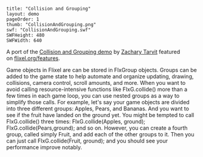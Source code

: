 ```
title: "Collision and Grouping"
layout: demo
pageOrder: 1
thumb: "CollisionAndGrouping.png"
swf: "CollisionAndGrouping.swf"
SWFHeight: 480
SWFWidth: 640
```

A port of the [Collision and Grouping demo](https://github.com/TestSubject06/CollisionsDemo) by [Zachary Tarvit](https://twitter.com/TestSubject06)&nbsp;featured on&nbsp;[flixel.org/features](http://flixel.org/features.html).

Game objects in Flixel are can be stored in FlxGroup objects. Groups can be added to the game state to help automate and organize updating, drawing, collisions, camera control, scroll amounts, and more. When you want to avoid calling resource-intensive functions like FlxG.collide() more than a few times in each game loop, you can use nested groups as a way to simplify those calls. For example, let's say your game objects are divided into three different groups: Apples, Pears, and Bananas. And you want to see if the fruit have landed on the ground yet. You might be tempted to call FlxG.collide() three times: FlxG.collide(Apples, ground); FlxG.collide(Pears,ground); and so on. However, you can create a fourth group, called simply Fruit, and add each of the other groups to it. Then you can just call FlxG.collide(Fruit, ground); and you should see your performance improve notably.&nbsp;